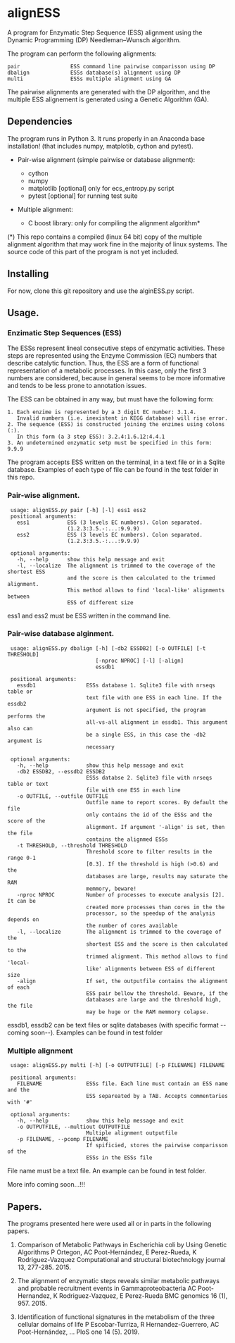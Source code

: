 # alignESS

A program for Enzymatic Step Sequence (ESS) alignment using the Dynamic Programming (DP) Needleman–Wunsch algorithm.

The program can perform the following alignments:

    pair                ESS command line pairwise comparisson using DP
    dbalign             ESSs database(s) alignment using DP
    multi               ESSs multiple alignment using GA

The pairwise alignments are generated with the DP algorithm, and the multiple ESS alignement is generated using a Genetic Algorithm (GA).

## Dependencies

The program runs in Python 3. It runs properly in an Anaconda base installation! (that includes numpy, matplotib, cython and pytest).

* Pair-wise alignment (simple pairwise or database alignment):
    - cython
    - numpy
    - matplotlib [optional] only for ecs_entropy.py script
	- pytest [optional] for running test suite

* Multiple alignment:
    - C boost library: only for compiling the alignment algorithm*
 
(*) This repo contains a compiled (linux 64 bit) copy of the multiple alignment algorithm that may work fine in
 the majority of linux systems. The source code of this part of the program is not yet included.

## Installing

For now, clone this git repository and use the alginESS.py script.


## Usage.

### Enzimatic Step Sequences (ESS)

The ESSs represent lineal consecutive steps of enzymatic activities. These steps are represented using the
Enzyme Commission (EC) numbers that describe catalytic function. Thus, the ESS are a form of functional representation
of a metabolic processes. In this case, only the first 3 numbers are considered, because in general seems to be
more informative and tends to be less prone to annotation issues.

The ESS can be obtained in any way, but must have the following form:

    1. Each enzime is represented by a 3 digit EC number: 3.1.4. 
	   Invalid numbers (i.e. inexistent in KEGG database) will rise error.
	2. The sequence (ESS) is constructed joining the enzimes using colons (:).
	   In this form (a 3 step ESS): 3.2.4:1.6.12:4.4.1
	3. An undetermined enzymatic setp must be specified in this form: 9.9.9

The program accepts ESS written on the terminal, in a text file or in a Sqlite database. Examples of each
type of file can be found in the test folder in this repo.


### Pair-wise alignment.

     usage: alignESS.py pair [-h] [-l] ess1 ess2
     positional arguments:
       ess1            ESS (3 levels EC numbers). Colon separated.
                       (1.2.3:3.5.-:...:9.9.9)
       ess2            ESS (3 levels EC numbers). Colon separated.
                       (1.2.3:3.5.-:...:9.9.9)
     
     optional arguments:
       -h, --help      show this help message and exit
       -l, --localize  The alignment is trimmed to the coverage of the shortest ESS
                       and the score is then calculated to the trimmed alignment.
                       This method allows to find 'local-like' alignments between
                       ESS of different size

ess1 and ess2 must be ESS written in the command line.


### Pair-wise database alginment.

     usage: alignESS.py dbalign [-h] [-db2 ESSDB2] [-o OUTFILE] [-t THRESHOLD]
                                [-nproc NPROC] [-l] [-align]
                                essdb1
     
     positional arguments:
       essdb1                ESSs database 1. Sqlite3 file with nrseqs table or
                             text file with one ESS in each line. If the essdb2
                             argument is not specified, the program performs the
                             all-vs-all alignment in essdb1. This argument also can
                             be a single ESS, in this case the -db2 argument is
                             necessary
     
     optional arguments:
       -h, --help            show this help message and exit
       -db2 ESSDB2, --essdb2 ESSDB2
                             ESSs databse 2. Sqlite3 file with nrseqs table or text
                             file with one ESS in each line
       -o OUTFILE, --outfile OUTFILE
                             Outfile name to report scores. By default the file
                             only contains the id of the ESSs and the score of the
                             alignment. If argument '-align' is set, then the file
                             contains the alignmed ESSs
       -t THRESHOLD, --threshold THRESHOLD
                             Threshold score to filter results in the range 0-1
                             [0.3]. If the threshold is high (>0.6) and the
                             databases are large, results may saturate the RAM
                             memmory, beware!
       -nproc NPROC          Number of processes to execute analysis [2]. It can be
                             created more processes than cores in the the
                             processor, so the speedup of the analysis depends on
                             the number of cores available
       -l, --localize        The alignment is trimmed to the coverage of the
                             shortest ESS and the score is then calculated to the
                             trimmed alignment. This method allows to find 'local-
                             like' alignments between ESS of different size
       -align                If set, the outputfile contains the alignment of each
                             ESS pair bellow the threshold. Beware, if the
                             databases are large and the threshold high, the file
                             may be huge or the RAM memmory colapse.

essdb1, essdb2 can be text files or sqlite databases (with specific format --coming soon--). Examples
can be found in test folder


### Multiple alignment

     usage: alignESS.py multi [-h] [-o OUTPUTFILE] [-p FILENAME] FILENAME
     
     positional arguments:
       FILENAME              ESSs file. Each line must contain an ESS name and the
                             ESS separeated by a TAB. Accepts commentaries with '#'
     
     optional arguments:
       -h, --help            show this help message and exit
       -o OUTPUTFILE, --multiout OUTPUTFILE
                             Multiple alignment outputfile
       -p FILENAME, --pcomp FILENAME
                             If spificied, stores the pairwise comparisson of the
                             ESSs in the ESSs file
     
File name must be a text file. An example can be found in test folder.

More info coming soon...!!!


## Papers.
The programs presented here were used all or in parts in the following papers.

1. Comparison of Metabolic Pathways in Escherichia coli by Using Genetic Algorithms
P Ortegon, AC Poot-Hernández, E Perez-Rueda, K Rodriguez-Vazquez
Computational and structural biotechnology journal 13, 277-285. 2015.

2. The alignment of enzymatic steps reveals similar metabolic pathways and probable recruitment events in Gammaproteobacteria
AC Poot-Hernandez, K Rodriguez-Vazquez, E Perez-Rueda
BMC genomics 16 (1), 957. 2015.

3. Identification of functional signatures in the metabolism of the three cellular domains of life
P Escobar-Turriza, R Hernandez-Guerrero, AC Poot-Hernández, ...
PloS one 14 (5). 2019.
